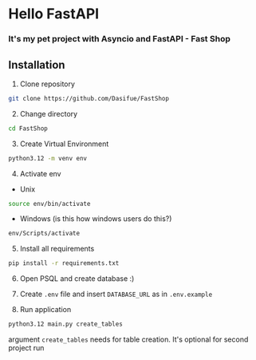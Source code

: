 # Hello FastAPI

### It's my pet project with Asyncio and FastAPI - Fast Shop

## Installation

1. Clone repository
```bash
git clone https://github.com/Dasifue/FastShop
```

2. Change directory
```bash
cd FastShop
```

3. Create Virtual Environment
```bash
python3.12 -m venv env
```

4. Activate env
* Unix
```bash
source env/bin/activate
```

* Windows (is this how windows users do this?)
```bash
env/Scripts/activate
```

5. Install all requirements
```bash
pip install -r requirements.txt
```
6. Open PSQL and create database :)

7. Create `.env` file and insert `DATABASE_URL` as in `.env.example`

8. Run application
```bash
python3.12 main.py create_tables
```

argument `create_tables` needs for table creation. It's optional for second project run